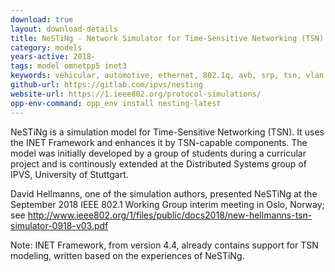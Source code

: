 ```yaml
---
download: true
layout: download-details
title: NeSTiNg - Network Simulator for Time-Sensitive Networking (TSN)
category: models
years-active: 2018-
tags: model omnetpp5 inet3
keywords: vehicular, automotive, ethernet, 802.1q, avb, srp, tsn, vlan
github-url: https://gitlab.com/ipvs/nesting
website-url: https://1.ieee802.org/protocol-simulations/
opp-env-command: opp_env install nesting-latest
---
```


NeSTiNg is a simulation model for Time-Sensitive Networking (TSN). It uses
the INET Framework and enhances it by TSN-capable components.
The model was initially developed by a group of students during a curricular
project and is continously extended at the Distributed Systems group of IPVS,
University of Stuttgart.

David Hellmanns, one of the simulation authors, presented NeSTiNg at the
September 2018 IEEE 802.1 Working Group interim meeting in Oslo, Norway;
see <http://www.ieee802.org/1/files/public/docs2018/new-hellmanns-tsn-simulator-0918-v03.pdf>

Note: INET Framework, from version 4.4, already contains support for TSN modeling, written based on the experiences of NeSTiNg.